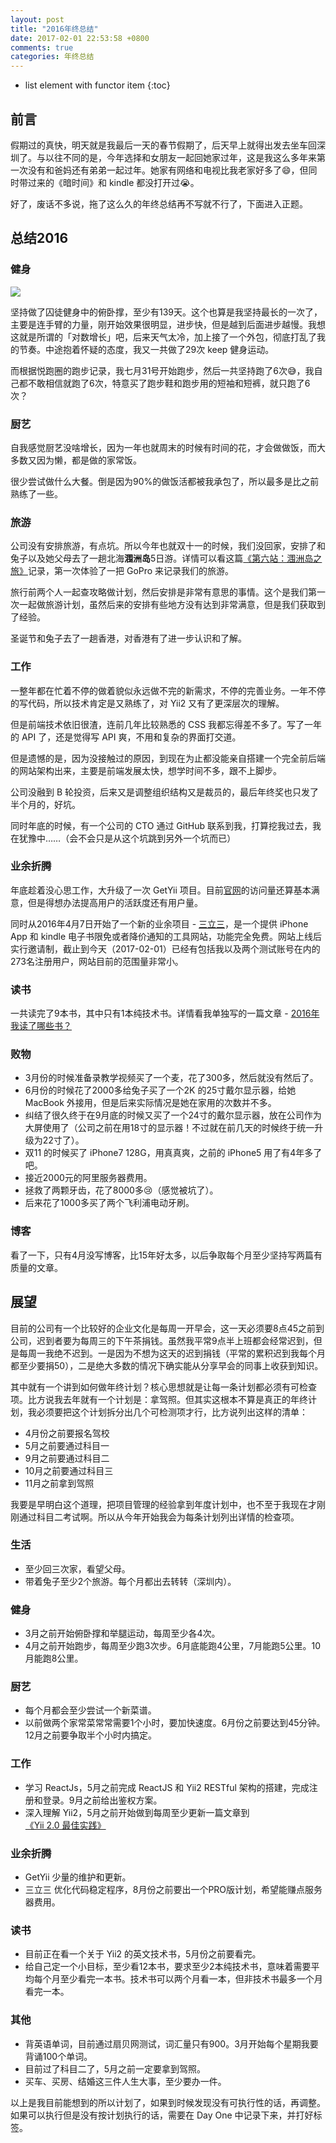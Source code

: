 ```yaml
---
layout: post
title: "2016年终总结"
date: 2017-02-01 22:53:58 +0800
comments: true
categories: 年终总结
---
```

* list element with functor item
{:toc}

## 前言

假期过的真快，明天就是我最后一天的春节假期了，后天早上就得出发去坐车回深圳了。与以往不同的是，今年选择和女朋友一起回她家过年，这是我这么多年来第一次没有和爸妈还有弟弟一起过年。她家有网络和电视比我老家好多了😄，但同时带过来的《暗时间》和 kindle 都没打开过😭。

好了，废话不多说，拖了这么久的年终总结再不写就不行了，下面进入正题。

## 总结2016

<!--more-->

### 健身

![](http://i.imgur.com/tCYavgHl.png)

坚持做了囚徒健身中的俯卧撑，至少有139天。这个也算是我坚持最长的一次了，主要是连手臂的力量，刚开始效果很明显，进步快，但是越到后面进步越慢。我想这就是所谓的「对数增长」吧，后来天气太冷，加上接了一个外包，彻底打乱了我的节奏。中途抱着怀疑的态度，我又一共做了29次 keep 健身运动。

而根据悦跑圈的跑步记录，我七月31号开始跑步，然后一共坚持跑了6次😅，我自己都不敢相信就跑了6次，特意买了跑步鞋和跑步用的短袖和短裤，就只跑了6次？

### 厨艺

自我感觉厨艺没啥增长，因为一年也就周末的时候有时间的花，才会做做饭，而大多数又因为懒，都是做的家常饭。

很少尝试做什么大餐。倒是因为90%的做饭活都被我承包了，所以最多是比之前熟练了一些。

### 旅游

公司没有安排旅游，有点坑。所以今年也就双十一的时候，我们没回家，安排了和兔子以及她父母去了一趟北海**涠洲岛**5日游。详情可以看这篇[《第六站：涠洲岛之旅》](http://blog.forecho.com/weizhou-island-trip.html)记录，第一次体验了一把 GoPro 来记录我们的旅游。

旅行前两个人一起查攻略做计划，然后安排是非常有意思的事情。这个是我们第一次一起做旅游计划，虽然后来的安排有些地方没有达到非常满意，但是我们获取到了经验。

圣诞节和兔子去了一趟香港，对香港有了进一步认识和了解。

### 工作

一整年都在忙着不停的做着貌似永远做不完的新需求，不停的完善业务。一年不停的写代码，所以技术肯定是又熟练了，对 Yii2 又有了更深层次的理解。

但是前端技术依旧很渣，连前几年比较熟悉的 CSS 我都忘得差不多了。写了一年的 API 了，还是觉得写 API 爽，不用和复杂的界面打交道。

但是遗憾的是，因为没接触过的原因，到现在为止都没能亲自搭建一个完全前后端的网站架构出来，主要是前端发展太快，想学时间不多，跟不上脚步。

公司没融到 B 轮投资，后来又是调整组织结构又是裁员的，最后年终奖也只发了半个月的，好坑。

同时年底的时候，有一个公司的 CTO 通过 GitHub 联系到我，打算挖我过去，我在犹豫中……（会不会只是从这个坑跳到另外一个坑而已）

### 业余折腾

年底趁着没心思工作，大升级了一次 GetYii 项目。目前[官网](https://getyii.com/)的访问量还算基本满意，但是得想办法提高用户的活跃度还有用户量。

同时从2016年4月7日开始了一个新的业余项目 - [三立三](https://3li3.com/)，是一个提供 iPhone App 和 kindle 电子书限免或者降价通知的工具网站，功能完全免费。网站上线后实行邀请制，截止到今天（2017-02-01）已经有包括我以及两个测试账号在内的273名注册用户，网站目前的范围量非常小。

### 读书

一共读完了9本书，其中只有1本纯技术书。详情看我单独写的一篇文章 - [2016年我读了哪些书？](/what-i-read-in-2016.html)

### 败物

- 3月份的时候准备录教学视频买了一个麦，花了300多，然后就没有然后了。
- 6月份的时候花了2000多给兔子买了一个2K 的25寸戴尔显示器，给她 MacBook 外接用，但是后来实际情况是她在家用的次数并不多。
- 纠结了很久终于在9月底的时候又买了一个24寸的戴尔显示器，放在公司作为大屏使用了（公司之前在用18寸的显示器！不过就在前几天的时候终于统一升级为22寸了）。
- 双11 的时候买了 iPhone7 128G，用真真爽，之前的 iPhone5 用了有4年多了吧。
- 接近2000元的阿里服务器费用。
- 拯救了两颗牙齿，花了8000多😢（感觉被坑了）。
- 后来花了1000多买了两个飞利浦电动牙刷。

### 博客

看了一下，只有4月没写博客，比15年好太多，以后争取每个月至少坚持写两篇有质量的文章。

## 展望

目前的公司有一个比较好的企业文化是每周一开早会，这一天必须要8点45之前到公司，迟到者要为每周三的下午茶捐钱。虽然我平常9点半上班都会经常迟到，但是每周一我绝不迟到。一是因为不想为这天的迟到捐钱（平常的累积迟到我每个月都至少要捐50），二是绝大多数的情况下确实能从分享早会的同事上收获到知识。

其中就有一个讲到如何做年终计划？核心思想就是让每一条计划都必须有可检查项。比方说我去年就有一个计划是：拿驾照。但其实这根本不算是真正的年终计划，我必须要把这个计划拆分出几个可检测项才行，比方说列出这样的清单：

- 4月份之前要报名驾校
- 5月之前要通过科目一
- 9月之前要通过科目二
- 10月之前要通过科目三
- 11月之前拿到驾照

我要是早明白这个道理，把项目管理的经验拿到年度计划中，也不至于我现在才刚刚通过科目二考试啊。所以从今年开始我会为每条计划列出详情的检查项。

### 生活

- 至少回三次家，看望父母。
- 带着兔子至少2个旅游。每个月都出去转转（深圳内）。

### 健身

- 3月之前开始俯卧撑和举腿运动，每周至少各4次。
- 4月之前开始跑步，每周至少跑3次步。6月底能跑4公里，7月能跑5公里。10月能跑8公里。

### 厨艺

- 每个月都会至少尝试一个新菜谱。
- 以前做两个家常菜常常需要1个小时，要加快速度。6月份之前要达到45分钟。12月之前要争取半个小时内搞定。

### 工作

- 学习 ReactJs，5月之前完成 ReactJS 和 Yii2 RESTful 架构的搭建，完成注册和登录。9月之前给出鉴权方案。
- 深入理解 Yii2，5月之前开始做到每周至少更新一篇文章到[《Yii 2.0 最佳实践》](https://github.com/forecho/yii2-practice-book)

### 业余折腾

- GetYii 少量的维护和更新。
- 三立三 优化代码稳定程序，8月份之前要出一个PRO版计划，希望能赚点服务器费用。

### 读书

- 目前正在看一个关于 Yii2 的英文技术书，5月份之前要看完。
- 给自己定一个小目标，至少看12本书，要求至少2本纯技术书，意味着需要平均每个月至少看完一本书。技术书可以两个月看一本，但非技术书最多一个月看完一本。

### 其他

- 背英语单词，目前通过扇贝网测试，词汇量只有900。3月开始每个星期我要背诵100个单词。
- 目前过了科目二了，5月之前一定要拿到驾照。
- 买车、买房、结婚这三件人生大事，至少要办一件。


以上是我目前能想到的所以计划了，如果到时候发现没有可执行性的话，再调整。
如果可以执行但是没有按计划执行的话，需要在 Day One 中记录下来，并打好标签。
